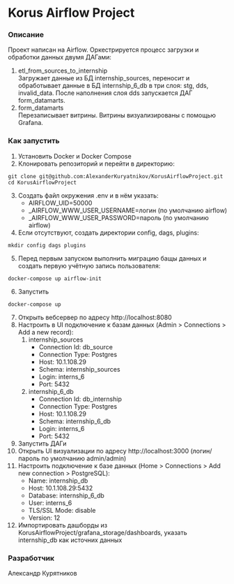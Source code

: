 # Korus Airflow Project
### Описание
Проект написан на Airflow. Оркестрируется процесс загрузки и обработки данных двумя ДАГами:
1. etl_from_sources_to_internship \
    Загружает данные из БД internship_sources, переносит и обработывает данные в БД internship_6_db в три слоя: stg, dds, invalid_data. После наполнения слоя dds запускается ДАГ form_datamarts.
3. form_datamarts \
    Перезаписывает витрины.
Витрины визуализированы с помощью Grafana.
### Как запустить
1. Установить Docker и Docker Compose
2. Клонировать репозиторий и перейти в директорию:
```
git clone git@github.com:AlexanderKuryatnikov/KorusAirflowProject.git
cd KorusAirflowProject
```
3. Создать файл окружения .env и в нём указать:
    - AIRFLOW_UID=50000
    - _AIRFLOW_WWW_USER_USERNAME=логин (по умолчанию airflow)
    - _AIRFLOW_WWW_USER_PASSWORD=пароль (по умолчанию airflow)
4. Если отсутствуют, создать директории config, dags, plugins:
```
mkdir config dags plugins
```
5. Перед первым запуском выполнить миграцию бащы данных и создать первую учётную запись пользователя:
```
docker-compose up airflow-init
```
6. Запустить
```
docker-compose up
```
7. Открыть вебсервер по адресу http://localhost:8080
8. Настроить в UI подключение к базам данных (Admin > Connections > Add a new record):
    1. internship_sources
        - Connection Id: db_source
        - Connection Type: Postgres
        - Host: 10.1.108.29
        - Schema: internship_sources
        - Login: interns_6
        - Port: 5432
    2. internship_6_db
        - Connection Id: db_internship
        - Connection Type: Postgres
        - Host: 10.1.108.29
        - Schema: internship_6_db
        - Login: interns_6
        - Port: 5432
9. Запустить ДАГи
10. Открыть UI визуализации по адресу http://localhost:3000 (логин/пароль по умолчанию admin/admin)
11. Настроить подключение к базе данных (Home > Connections > Add new connection > PostgreSQL):
    - Name: internship_db
    - Host: 10.1.108.29:5432
    - Database: internship_6_db
    - User: interns_6
    - TLS/SSL Mode: disable
    - Version: 12
12. Импортировать дашборды из KorusAirflowProject/grafana_storage/dashboards, указать internship_db как источних данных
### Разработчик
Александр Курятников
